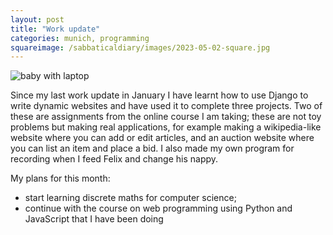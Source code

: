 ```yaml
---
layout: post
title: "Work update"
categories: munich, programming
squareimage: /sabbaticaldiary/images/2023-05-02-square.jpg
---
```

<img src="/sabbaticaldiary/images/2023-05-02.jpg" alt="baby with laptop" class="center">

Since my last work update in January I have learnt how to use Django to write dynamic websites and have used it to complete three projects. Two of these are assignments from the online course I am taking; these are not toy problems but making real applications, for example making a wikipedia-like website where you can add or edit articles, and an auction website where you can list an item and place a bid. I also made my own program for recording when I feed Felix and change his nappy.

My plans for this month: 
- start learning discrete maths for computer science;
- continue with the course on web programming using Python and JavaScript that I have been doing 